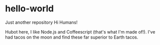 # hello-world
Just another repository
Hi Humans!

Hubot here, I like Node.js and Coffeescript (that's what I'm made of!).
I've had tacos on the moon and find these far superior to Earth tacos.
